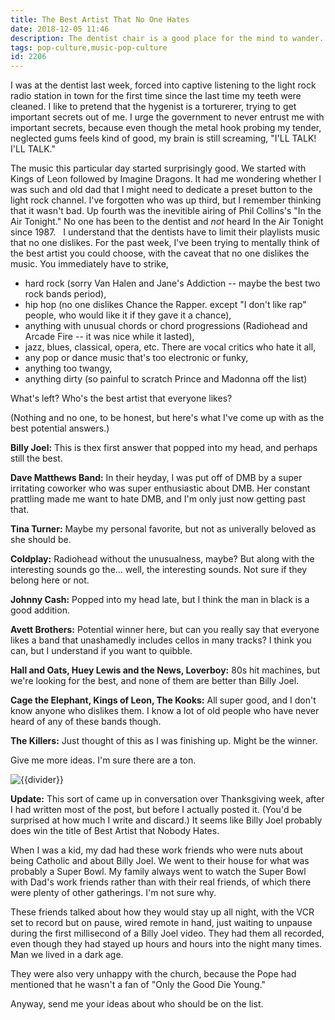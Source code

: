 ```yaml
---
title: The Best Artist That No One Hates
date: 2018-12-05 11:46
description: The dentist chair is a good place for the mind to wander.  This week, I took those mind-wanderings and started typing them out as a post.  Whose music is dentist-office appropriate, but still good?  Let the debate begin.
tags: pop-culture,music-pop-culture
id: 2206
---
```

I was at the dentist last week, forced into captive listening to the light rock radio station in town for the first time since the last time my teeth were cleaned.  I like to pretend that the hygenist is a torturerer, trying to get important secrets out of me.  I urge the government to never entrust me with important secrets, because even though the metal hook probing my tender, neglected gums feels kind of good, my brain is still screaming, "I'LL TALK!  I'LL TALK."

The music this particular day started surprisingly good.  We started with Kings of Leon followed by Imagine Dragons.  It had me wondering whether I was such and old dad that I might need to dedicate a preset button to the light rock channel.  I've forgotten who was up third, but I remember thinking that it wasn't bad.  Up fourth was the inevitible airing of Phil Collins's "In the Air Tonight."  No one has been to the dentist and <i>not</i> heard In the Air Tonight since 1987.
<span class="spanEndPreview">&nbsp;</span>
I understand that the dentists have to limit their playlists music that no one dislikes.  For the past week, I've been trying to mentally think of the best artist you could choose, with the caveat that no one dislikes the music.  You immediately have to strike,

<ul><li>hard rock (sorry Van Halen and Jane's Addiction -- maybe the best two rock bands period),</li>
<li>hip hop (no one dislikes Chance the Rapper. except "I don't like rap" people, who would like it if they gave it a chance),</li>
<li>anything with unusual chords or chord progressions (Radiohead and Arcade Fire -- it was nice while it lasted),</li>
<li>jazz, blues, classical, opera, etc.  There are vocal critics who hate it all,</li>
<li>any pop or dance music that's too electronic or funky,</li>
<li>anything too twangy,</li>
<li>anything dirty (so painful to scratch Prince and Madonna off the list)</li></ul>

What's left?  Who's the best artist that everyone likes?

(Nothing and no one, to be honest, but here's what I've come up with as the best potential answers.)

<strong>Billy Joel:</strong>  This is thex first answer that popped into my head, and perhaps still the best.

<strong>Dave Matthews Band:</strong>  In their heyday, I was put off of DMB by a super irritating coworker who was super enthusiastic about DMB.  Her constant prattling made me want to hate DMB, and I'm only just now getting past that.

<strong>Tina Turner:</strong>  Maybe my personal favorite, but not as univerally beloved as she should be.

<strong>Coldplay:</strong>  Radiohead without the unusualness, maybe?  But along with the interesting sounds go the...  well, the interesting sounds.  Not sure if they belong here or not.

<strong>Johnny Cash:</strong>  Popped into my head late, but I think the man in black is a good addition.  

<strong>Avett Brothers:</strong>  Potential winner here, but can you really say that everyone likes a band that unashamedly includes cellos in many tracks?  I think you can, but I understand if you want to quibble.

<strong>Hall and Oats, Huey Lewis and the News, Loverboy:</strong>  80s hit machines, but we're looking for the best, and none of them are better than Billy Joel.

<strong>Cage the Elephant, Kings of Leon, The Kooks:</strong>  All super good, and I don't know anyone who dislikes them.  I know a lot of old people who have never heard of any of these bands though.

<strong>The Killers:</strong>  Just thought of this as I was finishing up.  Might be the winner.

Give me more ideas.  I'm sure there are a ton.

<p><img src="/img/greenline.gif" class="greenline" alt="{{divider}}" /></p>

<strong>Update:</strong>  This sort of came up in conversation over Thanksgiving week, after I had written most of the post, but before I actually posted it.  (You'd be surprised at how much I write and discard.)  It seems like Billy Joel probably does win the title of Best Artist that Nobody Hates.

When I was a kid, my dad had these work friends who were nuts about being Catholic and about Billy Joel.  We went to their house for what was probably a Super Bowl.  My family always went to watch the Super Bowl with Dad's work friends rather than with their real friends, of which there were plenty of other gatherings.  I'm not sure why.  

These friends talked about how they would stay up all night, with the VCR set to record but on pause, wired remote in hand, just waiting to unpause during the first millisecond of a Billy Joel video. They had them all recorded, even though they had stayed up hours and hours into the night many times.  Man we lived in a dark age.

They were also very unhappy with the church, because the Pope had mentioned that he wasn't a fan of "Only the Good Die Young."

Anyway, send me your ideas about who should be on the list.  
